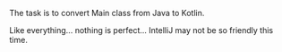 The task is to convert Main class from Java to Kotlin.

Like everything... nothing is perfect... IntelliJ may not be 
so friendly this time.